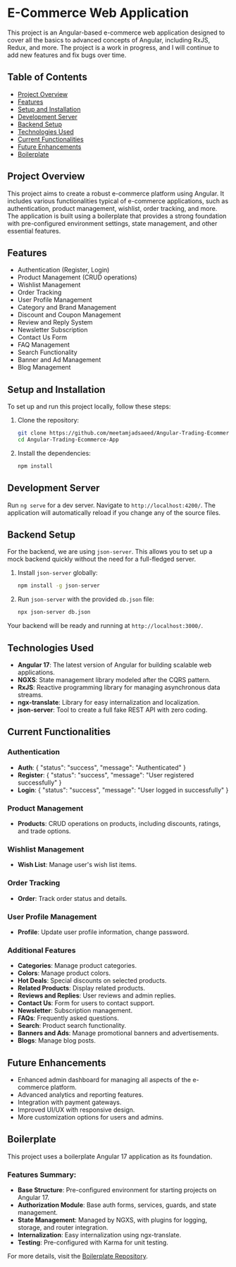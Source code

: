 # E-Commerce Web Application

This project is an Angular-based e-commerce web application designed to cover all the basics to advanced concepts of Angular, including RxJS, Redux, and more. The project is a work in progress, and I will continue to add new features and fix bugs over time.

## Table of Contents

- [Project Overview](#project-overview)
- [Features](#features)
- [Setup and Installation](#setup-and-installation)
- [Development Server](#development-server)
- [Backend Setup](#backend-setup)
- [Technologies Used](#technologies-used)
- [Current Functionalities](#current-functionalities)
- [Future Enhancements](#future-enhancements)
- [Boilerplate](#boilerplate)

## Project Overview

This project aims to create a robust e-commerce platform using Angular. It includes various functionalities typical of e-commerce applications, such as authentication, product management, wishlist, order tracking, and more. The application is built using a boilerplate that provides a strong foundation with pre-configured environment settings, state management, and other essential features.

## Features

- Authentication (Register, Login)
- Product Management (CRUD operations)
- Wishlist Management
- Order Tracking
- User Profile Management
- Category and Brand Management
- Discount and Coupon Management
- Review and Reply System
- Newsletter Subscription
- Contact Us Form
- FAQ Management
- Search Functionality
- Banner and Ad Management
- Blog Management

## Setup and Installation

To set up and run this project locally, follow these steps:

1. Clone the repository:

   ```bash
   git clone https://github.com/meetamjadsaeed/Angular-Trading-Ecommerce-App.git
   cd Angular-Trading-Ecommerce-App
   ```

2. Install the dependencies:
   ```bash
   npm install
   ```

## Development Server

Run `ng serve` for a dev server. Navigate to `http://localhost:4200/`. The application will automatically reload if you change any of the source files.

## Backend Setup

For the backend, we are using `json-server`. This allows you to set up a mock backend quickly without the need for a full-fledged server.

1. Install `json-server` globally:

   ```bash
   npm install -g json-server
   ```

2. Run `json-server` with the provided `db.json` file:
   ```bash
   npx json-server db.json
   ```

Your backend will be ready and running at `http://localhost:3000/`.

## Technologies Used

- **Angular 17**: The latest version of Angular for building scalable web applications.
- **NGXS**: State management library modeled after the CQRS pattern.
- **RxJS**: Reactive programming library for managing asynchronous data streams.
- **ngx-translate**: Library for easy internalization and localization.
- **json-server**: Tool to create a full fake REST API with zero coding.

## Current Functionalities

### Authentication

- **Auth**: { "status": "success", "message": "Authenticated" }
- **Register**: { "status": "success", "message": "User registered successfully" }
- **Login**: { "status": "success", "message": "User logged in successfully" }

### Product Management

- **Products**: CRUD operations on products, including discounts, ratings, and trade options.

### Wishlist Management

- **Wish List**: Manage user's wish list items.

### Order Tracking

- **Order**: Track order status and details.

### User Profile Management

- **Profile**: Update user profile information, change password.

### Additional Features

- **Categories**: Manage product categories.
- **Colors**: Manage product colors.
- **Hot Deals**: Special discounts on selected products.
- **Related Products**: Display related products.
- **Reviews and Replies**: User reviews and admin replies.
- **Contact Us**: Form for users to contact support.
- **Newsletter**: Subscription management.
- **FAQs**: Frequently asked questions.
- **Search**: Product search functionality.
- **Banners and Ads**: Manage promotional banners and advertisements.
- **Blogs**: Manage blog posts.

## Future Enhancements

- Enhanced admin dashboard for managing all aspects of the e-commerce platform.
- Advanced analytics and reporting features.
- Integration with payment gateways.
- Improved UI/UX with responsive design.
- More customization options for users and admins.

## Boilerplate

This project uses a boilerplate Angular 17 application as its foundation.

### Features Summary:

- **Base Structure**: Pre-configured environment for starting projects on Angular 17.
- **Authorization Module**: Base auth forms, services, guards, and state management.
- **State Management**: Managed by NGXS, with plugins for logging, storage, and router integration.
- **Internalization**: Easy internalization using ngx-translate.
- **Testing**: Pre-configured with Karma for unit testing.

For more details, visit the [Boilerplate Repository](https://github.com/vallettasoftware/boilerplate-angular?tab=readme-ov-file).
